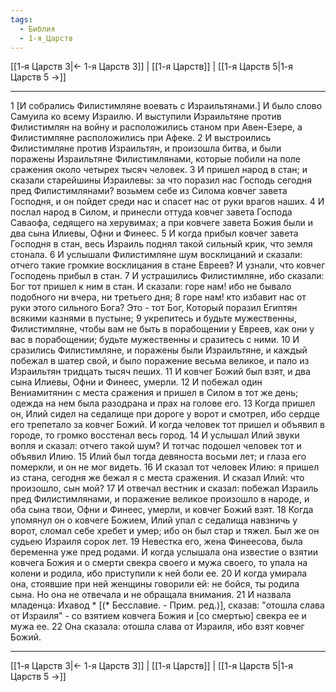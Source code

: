 ```yaml
---
tags:
  - Библия
  - 1-я_Царств
---
```

[[1-я Царств 3|← 1-я Царств 3]] | [[1-я Царств]] | [[1-я Царств 5|1-я Царств 5 →]]

---
1 [И собрались Филистимляне воевать с Израильтянами.] И было слово Самуила ко всему Израилю. И выступили Израильтяне против Филистимлян на войну и расположились станом при Авен-Езере, а Филистимляне расположились при Афеке.
2 И выстроились Филистимляне против Израильтян, и произошла битва, и были поражены Израильтяне Филистимлянами, которые побили на поле сражения около четырех тысяч человек.
3 И пришел народ в стан; и сказали старейшины Израилевы: за что поразил нас Господь сегодня пред Филистимлянами? возьмем себе из Силома ковчег завета Господня, и он пойдет среди нас и спасет нас от руки врагов наших.
4 И послал народ в Силом, и принесли оттуда ковчег завета Господа Саваофа, седящего на херувимах; а при ковчеге завета Божия были и два сына Илиевы, Офни и Финеес.
5 И когда прибыл ковчег завета Господня в стан, весь Израиль поднял такой сильный крик, что земля стонала.
6 И услышали Филистимляне шум восклицаний и сказали: отчего такие громкие восклицания в стане Евреев? И узнали, что ковчег Господень прибыл в стан.
7 И устрашились Филистимляне, ибо сказали: Бог тот пришел к ним в стан. И сказали: горе нам! ибо не бывало подобного ни вчера, ни третьего дня;
8 горе нам! кто избавит нас от руки этого сильного Бога? Это - тот Бог, Который поразил Египтян всякими казнями в пустыне;
9 укрепитесь и будьте мужественны, Филистимляне, чтобы вам не быть в порабощении у Евреев, как они у вас в порабощении; будьте мужественны и сразитесь с ними.
10 И сразились Филистимляне, и поражены были Израильтяне, и каждый побежал в шатер свой, и было поражение весьма великое, и пало из Израильтян тридцать тысяч пеших.
11 И ковчег Божий был взят, и два сына Илиевы, Офни и Финеес, умерли.
12 И побежал один Вениамитянин с места сражения и пришел в Силом в тот же день; одежда на нем была разодрана и прах на голове его.
13 Когда пришел он, Илий сидел на седалище при дороге у ворот и смотрел, ибо сердце его трепетало за ковчег Божий. И когда человек тот пришел и объявил в городе, то громко восстенал весь город.
14 И услышал Илий звуки вопля и сказал: отчего такой шум? И тотчас подошел человек тот и объявил Илию.
15 Илий был тогда девяноста восьми лет; и глаза его померкли, и он не мог видеть.
16 И сказал тот человек Илию: я пришел из стана, сегодня же бежал я с места сражения. И сказал Илий: что произошло, сын мой?
17 И отвечал вестник и сказал: побежал Израиль пред Филистимлянами, и поражение великое произошло в народе, и оба сына твои, Офни и Финеес, умерли, и ковчег Божий взят.
18 Когда упомянул он о ковчеге Божием, Илий упал с седалища навзничь у ворот, сломал себе хребет и умер; ибо он был стар и тяжел. Был же он судьею Израиля сорок лет.
19 Невестка его, жена Финеесова, была беременна уже пред родами. И когда услышала она известие о взятии ковчега Божия и о смерти свекра своего и мужа своего, то упала на колени и родила, ибо приступили к ней боли ее.
20 И когда умирала она, стоявшие при ней женщины говорили ей: не бойся, ты родила сына. Но она не отвечала и не обращала внимания.
21 И назвала младенца: Ихавод * [(* Бесславие. - Прим. ред.)], сказав: "отошла слава от Израиля" - со взятием ковчега Божия и [со смертью] свекра ее и мужа ее.
22 Она сказала: отошла слава от Израиля, ибо взят ковчег Божий.

---
[[1-я Царств 3|← 1-я Царств 3]] | [[1-я Царств]] | [[1-я Царств 5|1-я Царств 5 →]]